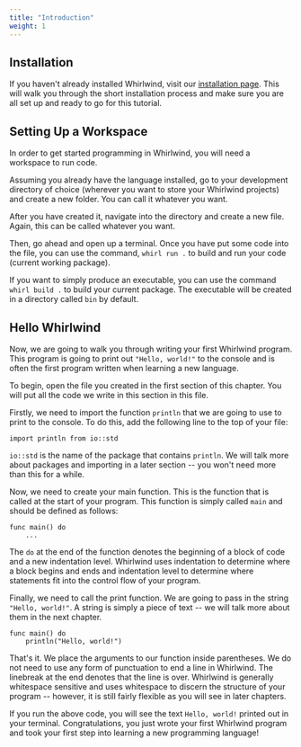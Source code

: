 ```yaml
---
title: "Introduction"
weight: 1
---
```


## Installation

If you haven't already installed Whirlwind, visit our [installation page](/install).
This will walk you through the short installation process and make sure you
are all set up and ready to go for this tutorial.

## Setting Up a Workspace

In order to get started programming in Whirlwind, you will need a workspace to run
code.  

Assuming you already have the language installed, go to your development directory of
choice (wherever you want to store your Whirlwind projects) and create a new folder. 
You can call it whatever you want. 

After you have created it, navigate into the directory and create a new file.  Again,
this can be called whatever you want.  

Then, go ahead and open up a terminal.  Once you have put some code into the file, you
can use the command, `whirl run .` to build and run your code (current working package).

If you want to simply produce an executable, you can use the command `whirl build .` to
build your current package.  The executable will be created in a directory called
`bin` by default.

## Hello Whirlwind

Now, we are going to walk you through writing your first Whirlwind program.  This program
is going to print out `"Hello, world!"` to the console and is often the first program
written when learning a new language.  

To begin, open the file you created in the first section of this chapter.  You will
put all the code we write in this section in this file.  

Firstly, we need to import the function `println` that we are going to use to print to
the console.  To do this, add the following line to the top of your file:

    import println from io::std

`io::std` is the name of the package that contains `println`.  We will talk more about packages
and importing in a later section -- you won't need more than this for a while. 

Now, we need to create your main function.  This is the function that is called at the start
of your program.  This function is simply called `main` and should be defined as follows:

    func main() do
        ...

The `do` at the end of the function denotes the beginning of a block of code and a new
indentation level.  Whirlwind uses indentation to determine where a block begins and ends
and indentation level to determine where statements fit into the control flow of your program.

Finally, we need to call the print function.  We are going to pass in the string `"Hello, world!"`.
A string is simply a piece of text -- we will talk more about them in the next chapter.

    func main() do
        println("Hello, world!")

That's it.  We place the arguments to our function inside parentheses.  We do not need to use any
form of punctuation to end a line in Whirlwind.  The linebreak at the end denotes that the line is
over.  Whirlwind is generally whitespace sensitive and uses whitespace to discern the structure of
your program -- however, it is still fairly flexible as you will see in later chapters.

If you run the above code, you will see the text `Hello, world!` printed out in your terminal. 
Congratulations, you just wrote your first Whirlwind program and took your first step into learning
a new programming language!

